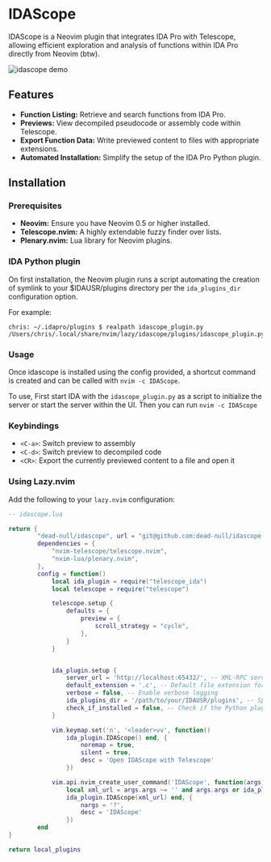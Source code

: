 # IDAScope

IDAScope is a Neovim plugin that integrates IDA Pro with Telescope, allowing efficient exploration and analysis of functions within IDA Pro directly from Neovim (btw).

![idascope demo](https://github.com/user-attachments/assets/60141855-e803-42e8-aaba-8db1ba9fce0a)

## Features

- **Function Listing:** Retrieve and search functions from IDA Pro.
- **Previews:** View decompiled pseudocode or assembly code within Telescope.
- **Export Function Data:** Write previewed content to files with appropriate extensions.
- **Automated Installation:** Simplify the setup of the IDA Pro Python plugin.

## Installation

### Prerequisites

- **Neovim:** Ensure you have Neovim 0.5 or higher installed.
- **Telescope.nvim:** A highly extendable fuzzy finder over lists.
- **Plenary.nvim:** Lua library for Neovim plugins.

### IDA Python plugin
On first installation, the Neovim plugin runs a script automating the creation of symlink to your $IDAUSR/plugins directory per the `ida_plugins_dir` configuration option.

For example:
```
chris: ~/.idapro/plugins $ realpath idascope_plugin.py
/Users/chris/.local/share/nvim/lazy/idascope/plugins/idascope_plugin.py
```

### Usage
Once idascope is installed using the config provided, a shortcut command is created and can be called with `nvim -c IDAScope`.

To use, First start IDA with the `idascope_plugin.py` as a script to initialize the server or start the server within the UI. Then you can run `nvim -c IDAScope`

### Keybindings
  - `<C-a>`: Switch preview to assembly
  - `<C-d>`: Switch preview to decompiled code
  - `<CR>`: Export the currently previewed content to a file and open it

### Using Lazy.nvim

Add the following to your `lazy.nvim` configuration:

```lua
-- idascope.lua

return {
        "dead-null/idascope", url = "git@github.com:dead-null/idascope.git",
        dependencies = {
            "nvim-telescope/telescope.nvim",
            "nvim-lua/plenary.nvim",
        },
        config = function()
            local ida_plugin = require("telescope_ida")
            local telescope = require("telescope")

            telescope.setup {
                defaults = {
                    preview = {
                        scroll_strategy = "cycle",
                    },
                }
            }


            ida_plugin.setup {
                server_url = 'http://localhost:65432/', -- XML-RPC server URL
                default_extension = '.c', -- Default file extension for exported files
                verbose = false, -- Enable verbose logging
                ida_plugins_dir = '/path/to/your/IDAUSR/plugins', -- Specify the IDA Pro plugins directory
                check_if_installed = false, -- Check if the Python plugin is already installed
            }

            vim.keymap.set('n', '<leader>vv', function()
                ida_plugin.IDAScope() end, {
                    noremap = true,
                    silent = true,
                    desc = 'Open IDAScope with Telescope'
                })

            vim.api.nvim_create_user_command('IDAScope', function(args)
                local xml_url = args.args ~= '' and args.args or ida_plugin.ida_xml_server
                ida_plugin.IDAScope(xml_url) end, {
                    nargs = '?',
                    desc = 'IDAScope'
                })
        end
}

return local_plugins
```
